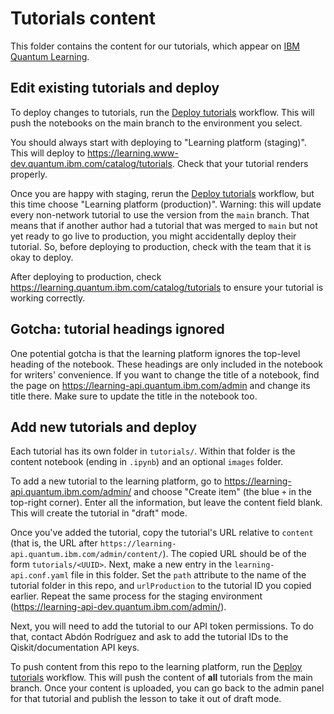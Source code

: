 # Tutorials content

This folder contains the content for our tutorials, which appear on [IBM
Quantum Learning](https://learning.quantum.ibm.com/catalog/tutorials).

## Edit existing tutorials and deploy

To deploy changes to tutorials, run the [Deploy
tutorials](https://github.com/Qiskit/documentation/actions/workflows/deploy-tutorials.yml)
workflow. This will push the notebooks on the main branch to the environment
you select.

You should always start with deploying to "Learning platform (staging)". This
will deploy to https://learning.www-dev.quantum.ibm.com/catalog/tutorials.
Check that your tutorial renders properly.

Once you are happy with staging, rerun the [Deploy
tutorials](https://github.com/Qiskit/documentation/actions/workflows/deploy-tutorials.yml)
workflow, but this time choose "Learning platform (production)". Warning: this will
update every non-network tutorial to use the version from the `main` branch. That means
that if another author had a tutorial that was merged to `main` but not yet ready to go live
to production, you might accidentally deploy their tutorial. So, before deploying to
production, check with the team that it is okay to deploy.

After deploying to production, check https://learning.quantum.ibm.com/catalog/tutorials
to ensure your tutorial is working correctly.

## Gotcha: tutorial headings ignored

One potential gotcha is that the learning platform ignores the top-level
heading of the notebook. These headings are only included in the notebook for
writers' convenience. If you want to change the title of a notebook, find the
page on https://learning-api.quantum.ibm.com/admin and change its title
there. Make sure to update the title in the notebook too.

## Add new tutorials and deploy

Each tutorial has its own folder in `tutorials/`. Within that folder is the content notebook
(ending in `.ipynb`) and an optional `images` folder.

To add a new tutorial to the learning platform, go to
https://learning-api.quantum.ibm.com/admin/ and choose "Create item" (the blue
`+` in the top-right corner). Enter all the information, but leave the content
field blank. This will create the tutorial in "draft" mode.

Once you've added the tutorial, copy the tutorial's URL relative to `content`
(that is, the URL after `https://learning-api.quantum.ibm.com/admin/content/`).
The copied URL should be of the form `tutorials/<UUID>`. Next, make a new entry
in the `learning-api.conf.yaml` file in this folder. Set the `path` attribute
to the name of the tutorial folder in this repo, and `urlProduction` to the
tutorial ID you copied earlier. Repeat the same process for the staging
environment (https://learning-api-dev.quantum.ibm.com/admin/).

Next, you will need to add the tutorial to our API token permissions. To do
that, contact Abdón Rodríguez and ask to add the tutorial IDs to the
Qiskit/documentation API keys.

To push content from this repo to the learning platform, run the [Deploy
tutorials](https://github.com/Qiskit/documentation/actions/workflows/deploy-tutorials.yml)
workflow. This will push the content of **all** tutorials from the main branch.
Once your content is uploaded, you can go back to the admin panel for that
tutorial and publish the lesson to take it out of draft mode.
